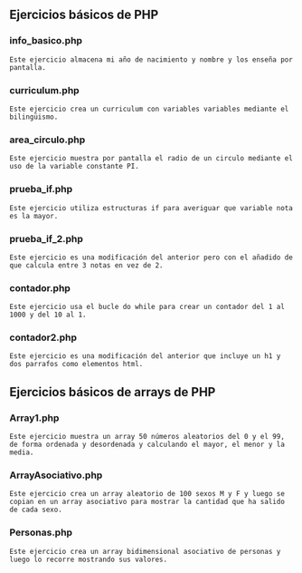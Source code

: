 ## Ejercicios básicos de PHP
### info_basico.php
    Este ejercicio almacena mi año de nacimiento y nombre y los enseña por pantalla.
### curriculum.php
    Este ejercicio crea un curriculum con variables variables mediante el bilingüismo.
### area_circulo.php
    Este ejercicio muestra por pantalla el radio de un circulo mediante el uso de la variable constante PI.
### prueba_if.php
    Este ejercicio utiliza estructuras if para averiguar que variable nota es la mayor.
### prueba_if_2.php
    Este ejercicio es una modificación del anterior pero con el añadido de que calcula entre 3 notas en vez de 2.
### contador.php
    Este ejercicio usa el bucle do while para crear un contador del 1 al 1000 y del 10 al 1.
### contador2.php
    Este ejercicio es una modificación del anterior que incluye un h1 y dos parrafos como elementos html.

## Ejercicios básicos de arrays de PHP
### Array1.php
    Este ejercicio muestra un array 50 números aleatorios del 0 y el 99, de forma ordenada y desordenada y calculando el mayor, el menor y la media.
### ArrayAsociativo.php
    Este ejercicio crea un array aleatorio de 100 sexos M y F y luego se copian en un array asociativo para mostrar la cantidad que ha salido de cada sexo.
### Personas.php
    Este ejercicio crea un array bidimensional asociativo de personas y luego lo recorre mostrando sus valores.